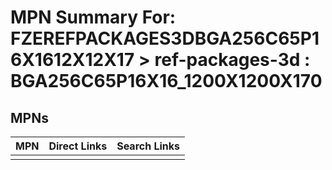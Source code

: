 



# MPN Summary For: FZEREFPACKAGES3DBGA256C65P16X1612X12X17 > ref-packages-3d : BGA256C65P16X16_1200X1200X170

## MPNs
  

|MPN|Direct Links|Search Links|
| :--- | :--- | :--- |
||||
